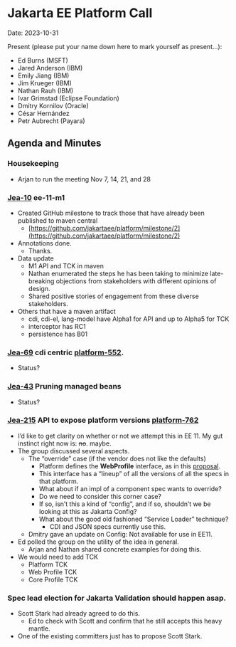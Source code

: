 # Jakarta EE Platform Call

Date: 2023-10-31

Present (please put your name down here to mark yourself as present…):

* Ed Burns (MSFT)
* Jared Anderson (IBM)
* Emily Jiang (IBM)
* Jim Krueger (IBM)
* Nathan Rauh (IBM)
* Ivar Grimstad (Eclipse Foundation)
* Dmitry Kornilov (Oracle)
* César Hernández
* Petr Aubrecht (Payara)

## Agenda and Minutes

### Housekeeping
* Arjan to run the meeting Nov 7, 14, 21, and 28

### [Jea-10](https://dev.azure.com/jakarta-ee-azdo/jakarta-ee-azdo/_workitems/edit/10) ee-11-m1
* Created GitHub milestone to track those that have already been published to maven central
    * [https://github.com/jakartaee/platform/milestone/2](https://github.com/jakartaee/platform/milestone/2) 
* Annotations done.
    * Thanks.
* Data update
    * M1 API and TCK in maven
    * Nathan enumerated the steps he has been taking to minimize late-breaking objections from stakeholders with different opinions of design.
    * Shared positive stories of engagement from these diverse stakeholders.
* Others that have a maven artifact
    * cdi, cdi-el, lang-model have Alpha1 for API and up to Alpha5 for TCK
    * interceptor has RC1
    * persistence has B01

### [Jea-69](https://dev.azure.com/jakarta-ee-azdo/jakarta-ee-azdo/_workitems/edit/69) cdi centric [platform-552](https://github.com/jakartaee/platform/issues/552).
* Status?

### [Jea-43](https://dev.azure.com/jakarta-ee-azdo/jakarta-ee-azdo/_workitems/edit/43) Pruning managed beans
* Status?

### [Jea-215](https://dev.azure.com/jakarta-ee-azdo/jakarta-ee-azdo/_workitems/edit/215) API to expose platform versions [platform-762](https://github.com/jakartaee/platform/issues/762)
* I’d like to get clarity on whether or not we attempt this in EE 11. My gut instinct right now is: ~~no~~. maybe.
* The group discussed several aspects.
    * The “override” case (if the vendor does not like the defaults)
        * Platform defines the **WebProfile** interface, as in this [proposal](https://github.com/jakartaee/platform/issues/762#issuecomment-1741802201).
        * This interface has a “lineup” of all the versions of all the specs in that platform.
        * What about if an impl of a component spec wants to override?
        * Do we need to consider this corner case?
        * If so, isn’t this a kind of “config”, and if so, shouldn’t we be looking at this as Jakarta Config?
        * What about the good old fashioned “Service Loader” technique?
            * CDI and JSON specs currently use this.
    * Dmitry gave an update on Config: Not available for use in EE11.
* Ed polled the group on the utility of the idea in general.
    * Arjan and Nathan shared concrete examples for doing this.
* We would need to add TCK
    * Platform TCK
    * Web Profile TCK
    * Core Profile TCK

### Spec lead election for Jakarta Validation should happen asap.
* Scott Stark had already agreed to do this.
    * Ed to check with Scott and confirm that he still accepts this heavy mantle.
* One of the existing committers just has to propose Scott Stark. 